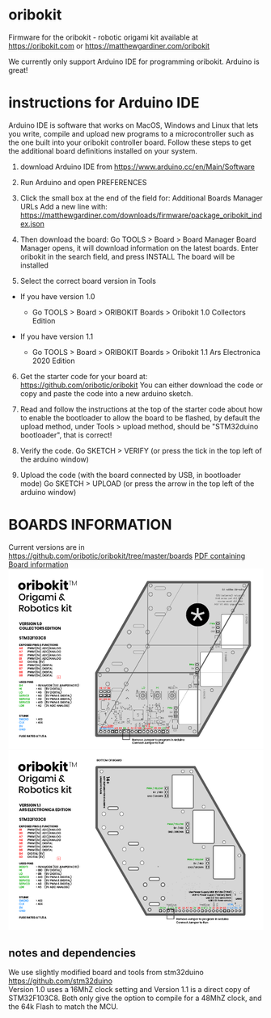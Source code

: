 # oribokit
Firmware for the oribokit - robotic origami kit
available at https://oribokit.com or https://matthewgardiner.com/oribokit

We currently only support Arduino IDE for programming oribokit. Arduino is great!

# instructions for Arduino IDE
Arduino IDE is software that works on MacOS, Windows and Linux that lets you write, compile and upload new programs to a microcontroller such as the one built into your oribokit controller board. Follow these steps to get the additional board definitions installed on your system.

1. download Arduino IDE from https://www.arduino.cc/en/Main/Software

2. Run Arduino and open PREFERENCES

3. Click the small box at the end of the field for: Additional Boards Manager URLs
Add a new line with:
https://matthewgardiner.com/downloads/firmware/package_oribokit_index.json

4. Then download the board:
Go TOOLS > Board > Board Manager
Board Manager opens, it will download information on the latest boards.
Enter oribokit in the search field, and press INSTALL
The board will be installed

5. Select the correct board version in Tools

- If you have version 1.0 
  - Go TOOLS > Board > ORIBOKIT Boards > Oribokit 1.0 Collectors Edition
  
- If you have version 1.1
  - Go TOOLS > Board > ORIBOKIT Boards > Oribokit 1.1 Ars Electronica 2020 Edition

6. Get the starter code for your board at:
https://github.com/oribotic/oribokit
You can either download the code or copy and paste the code into a new arduino sketch.

7. Read and follow the instructions at the top of the starter code about how to enable the bootloader to allow the board to be flashed, by default the upload method, under Tools > upload method, should be "STM32duino bootloader", that is correct!

8. Verify the code. Go SKETCH > VERIFY (or press the tick in the top left of the arduino window)

9. Upload the code (with the board connected by USB, in bootloader mode) Go SKETCH > UPLOAD (or press the arrow in the top left of the arduino window)

# BOARDS INFORMATION

Current versions are in https://github.com/oribotic/oribokit/tree/master/boards
[PDF containing Board information](https://github.com/oribotic/oribokit/blob/master/boards/oribokit-boards.pdf)
![Oribokit™ Version 1.0 Collectors Edition](https://github.com/oribotic/oribokit/blob/master/boards/oribokit-board-1.0.png "Oribokit™ Version 1.0 Collectors Edition")
![Oribokit™ Version 1.1 Ars Electronica Edition](https://github.com/oribotic/oribokit/blob/master/boards/oribokit-board-1.1.png "Oribokit™ Version 1.1 Ars Electronica Edition")

## notes and dependencies

We use slightly modified board and tools from stm32duino https://github.com/stm32duino  
Version 1.0 uses a 16MhZ clock setting and Version 1.1 is a direct copy of STM32F103C8. 
Both only give the option to compile for a 48MhZ clock, and the 64k Flash to match the MCU.



